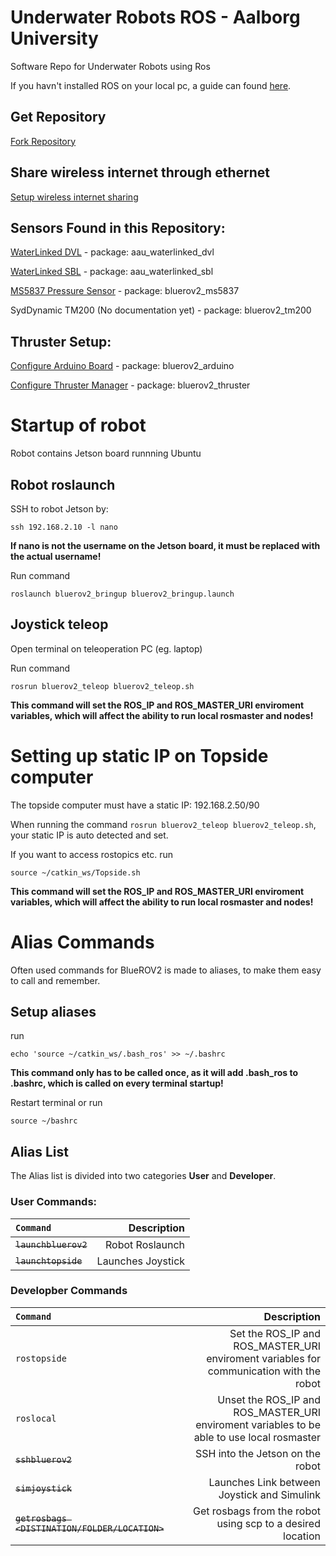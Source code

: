 # <b>Underwater Robots ROS - Aalborg University</b>
Software Repo for Underwater Robots using Ros

If you havn't installed ROS on your local pc, a guide can found [here](Doc/Install_ROS.md).

## <b>Get Repository</b>
[Fork Repository](Doc/Get_Repository.md)

## <b>Share wireless internet through ethernet</b>
[Setup wireless internet sharing](Doc/SetupInternetSharing.md)

## <b>Sensors Found in this Repository:</b>
[WaterLinked DVL](src/aau_waterlinked_dvl/README.md) - package: aau_waterlinked_dvl

[WaterLinked SBL](src/aau_waterlinked_sbl/README.md) - package: aau_waterlinked_sbl

[MS5837 Pressure Sensor](src/bluerov2_ms5837/README.md) - package: bluerov2_ms5837

SydDynamic TM200 (No documentation yet) - package: bluerov2_tm200

## <b>Thruster Setup:</b>
[Configure Arduino Board](Doc/Config_Arduino.md) - package: bluerov2_arduino

[Configure Thruster Manager](src/bluerov2_thruster/README.md) - package: bluerov2_thruster

# <b>Startup of robot</b>
Robot contains Jetson board runnning Ubuntu

## <b>Robot roslaunch</b>
SSH to robot Jetson by:

`ssh 192.168.2.10 -l nano`

**If nano is not the username on the Jetson board, it must be replaced with the actual username!** 

Run command

`roslaunch bluerov2_bringup bluerov2_bringup.launch`

## <b>Joystick teleop</b> 
Open terminal on teleoperation PC (eg. laptop)

Run command

`rosrun bluerov2_teleop bluerov2_teleop.sh`

**This command will set the ROS_IP and ROS_MASTER_URI enviroment variables, which will affect the ability to run local rosmaster and nodes!**

# <b>Setting up static IP on Topside computer</b>
The topside computer must have a static IP:
192.168.2.50/90

When running the command `rosrun bluerov2_teleop bluerov2_teleop.sh`, your static IP is auto detected and set.

If you want to access rostopics etc. run

`source ~/catkin_ws/Topside.sh`

**This command will set the ROS_IP and ROS_MASTER_URI enviroment variables, which will affect the ability to run local rosmaster and nodes!**

# <b>Alias Commands</b>
Often used commands for BlueROV2 is made to aliases, to make them easy to call and remember.

## <b>Setup aliases</b>
run

`echo 'source ~/catkin_ws/.bash_ros' >> ~/.bashrc`

**This command only has to be called once, as it will add .bash_ros to .bashrc, which is called on every terminal startup!**

Restart terminal or run

`source ~/bashrc`

## <b>Alias List</b>

The Alias list is divided into two categories <b>User</b> and <b>Developer</b>.

### <b>User Commands:</b>
| `Command` | Description |
| :------------ | -----------: |
| ~~`launchbluerov2`~~ | Robot Roslaunch |
| ~~`launchtopside`~~ | Launches Joystick |

### <b>Developber Commands</b>
| `Command` | Description |
| :------------ | -----------: |
| `rostopside` | Set the ROS_IP and ROS_MASTER_URI enviroment variables for communication with the robot |
| `roslocal` | Unset the ROS_IP and ROS_MASTER_URI enviroment variables to be able to use local rosmaster |
| ~~`sshbluerov2`~~ | SSH into the Jetson on the robot|
| ~~`simjoystick`~~ | Launches Link between Joystick and Simulink |
| ~~`getrosbags <DISTINATION/FOLDER/LOCATION>`~~ | Get rosbags from the robot using scp to a desired location |
